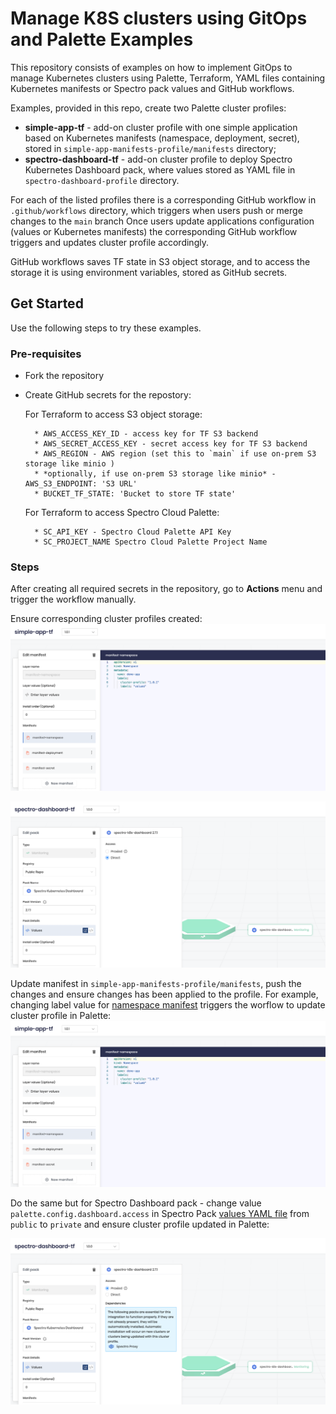 # Manage K8S clusters using GitOps and Palette Examples

This repository consists of examples on how to implement GitOps to manage Kubernetes clusters using Palette, Terraform, YAML files containing Kubernetes manifests or Spectro pack values and GitHub workflows. 

Examples, provided in this repo, create two Palette cluster profiles:
* **simple-app-tf** - add-on cluster profile with one simple application based on Kubernetes manifests (namespace, deployment, secret), stored in `simple-app-manifests-profile/manifests` directory;
* **spectro-dashboard-tf** - add-on cluster profile to deploy Spectro Kubernetes Dashboard pack, where values stored as YAML file in `spectro-dashboard-profile` directory.

For each of the listed profiles there is a corresponding GitHub workflow in `.github/workflows` directory, which triggers when users push or merge changes to the `main` branch
Once users update applications configuration (values or Kubernetes manifests) the corresponding GitHub workflow triggers and updates cluster profile accordingly.

GitHub workflows saves TF state in S3 object storage, and to access the storage it is using environment variables, stored as GitHub secrets.

## Get Started

Use the following steps to try these examples.

### Pre-requisites

* Fork the repository
* Create GitHub secrets for the repostory:

    For Terraform to access S3 object storage:

        * AWS_ACCESS_KEY_ID - access key for TF S3 backend
        * AWS_SECRET_ACCESS_KEY - secret access key for TF S3 backend
        * AWS_REGION - AWS region (set this to `main` if use on-prem S3 storage like minio )
        * *optionally, if use on-prem S3 storage like minio* - AWS_S3_ENDPOINT: 'S3 URL'
        * BUCKET_TF_STATE: 'Bucket to store TF state'

    For Terraform to access Spectro Cloud Palette:

        * SC_API_KEY - Spectro Cloud Palette API Key
        * SC_PROJECT_NAME Spectro Cloud Palette Project Name

### Steps

After creating all required secrets in the repository, go to **Actions** menu and trigger the workflow manually. 

Ensure corresponding cluster profiles created:
![alt text](pictures/simple-app-tf-01.png)

![alt text](pictures/spectro-dashboard-tf-01.png)


Update manifest in `simple-app-manifests-profile/manifests`, push the changes and ensure changes has been applied to the profile. For example, changing label value for [namespace manifest](simple-app-manifests-profile/manifests/namespace.yaml) triggers the worflow to update cluster profile in Palette:
![alt text](pictures/simple-app-tf-02.png)


Do the same but for Spectro Dashboard pack - change value `palette.config.dashboard.access` in Spectro Pack [values YAML file](spectro-dashboard-profile/values/spectro-k8s-dashboard.yaml) from `public` to `private` and ensure cluster profile updated in Palette:

![alt text](pictures/spectro-dashboard-tf-02.png)




